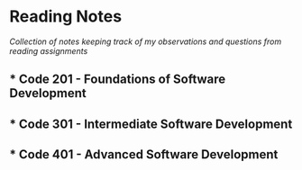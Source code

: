 # Reading Notes
_Collection of notes keeping track of my observations and questions from reading assignments_
## * Code 201 - Foundations of Software Development
## * Code 301 - Intermediate Software Development
## * Code 401 - Advanced Software Development
